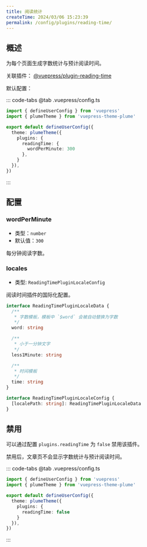 ```yaml
---
title: 阅读统计
createTime: 2024/03/06 15:23:39
permalink: /config/plugins/reading-time/
---
```


## 概述

为每个页面生成字数统计与预计阅读时间。

关联插件： [@vuepress/plugin-reading-time](https://ecosystem.vuejs.press/zh/plugins/search/docsearch.html)

默认配置：

::: code-tabs
@tab .vuepress/config.ts

```ts
import { defineUserConfig } from 'vuepress'
import { plumeTheme } from 'vuepress-theme-plume'

export default defineUserConfig({
  theme: plumeTheme({
    plugins: {
      readingTime: {
        wordPerMinute: 300
      },
    }
  }),
})
```

:::

## 配置

### wordPerMinute

- 类型：`number`
- 默认值：`300`

每分钟阅读字数。

### locales

- 类型: `ReadingTimePluginLocaleConfig`

阅读时间插件的国际化配置。

```ts
interface ReadingTimePluginLocaleData {
  /**
   * 字数模板，模板中 `$word` 会被自动替换为字数
   */
  word: string

  /**
   * 小于一分钟文字
   */
  less1Minute: string

  /**
   * 时间模板
   */
  time: string
}

interface ReadingTimePluginLocaleConfig {
  [localePath: string]: ReadingTimePluginLocaleData
}
```

## 禁用

可以通过配置 `plugins.readingTime` 为 `false` 禁用该插件。

禁用后，文章页不会显示字数统计与预计阅读时间。

::: code-tabs
@tab .vuepress/config.ts

```ts
import { defineUserConfig } from 'vuepress'
import { plumeTheme } from 'vuepress-theme-plume'

export default defineUserConfig({
  theme: plumeTheme({
    plugins: {
      readingTime: false
    }
  }),
})
```

:::
